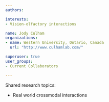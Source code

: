 ```yaml
---
authors:

interests:
- Vision-olfactory interactions 

name: Jody Culham
organizations:
- name: Western University, Ontario, Canada
  url: "http://www.culhamlab.com/"

superuser: true
user_groups:
- Current Collaborators

---
```

Shared research topics:

- Real world crossmodal interactions
